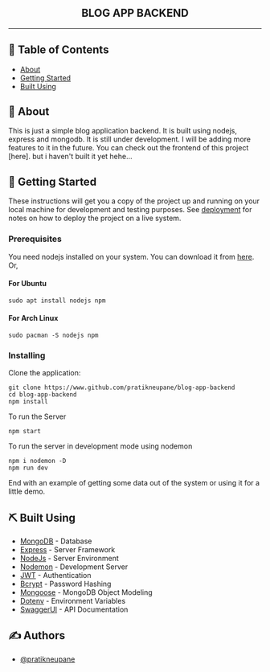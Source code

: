 <!-- <p align="center">
  <a href="" rel="noopener">
 <img width=200px height=200px src="https://i.imgur.com/6wj0hh6.jpg" alt="Project logo"></a>
</p> -->

<h2 align="center">BLOG APP BACKEND</h2>

<!-- <div align="center">

[![Status](https://img.shields.io/badge/status-active-success.svg)]()
[![GitHub Issues](https://img.shields.io/github/issues/kylelobo/The-Documentation-Compendium.svg)](https://github.com/kylelobo/The-Documentation-Compendium/issues)
[![GitHub Pull Requests](https://img.shields.io/github/issues-pr/kylelobo/The-Documentation-Compendium.svg)](https://github.com/kylelobo/The-Documentation-Compendium/pulls)
[![License](https://img.shields.io/badge/license-MIT-blue.svg)](/LICENSE)

</div> -->

---

<!-- <p align="center"> Few lines describing your project.
    <br> 
</p> -->

## 📝 Table of Contents

- [About](#about)
- [Getting Started](#getting_started)
- [Built Using](#built_using)

## 🧐 About <a name = "about"></a>

This is just a simple blog application backend. It is built using nodejs, express and mongodb. It is still under development. I will be adding more features to it in the future. You can check out the frontend of this project [here]. but i haven't built it yet hehe...

## 🏁 Getting Started <a name = "getting_started"></a>

These instructions will get you a copy of the project up and running on your local machine for development and testing purposes. See [deployment](#deployment) for notes on how to deploy the project on a live system.

### Prerequisites

You need nodejs installed on your system. You can download it from [here](https://nodejs.org/en/download/). Or,

#### For Ubuntu

```
sudo apt install nodejs npm
```

#### For Arch Linux
```
sudo pacman -S nodejs npm
```

### Installing

Clone the application:

```
git clone https://www.github.com/pratikneupane/blog-app-backend
cd blog-app-backend
npm install
```
To run the Server
```
npm start
```
To run the server in development mode using nodemon
```
npm i nodemon -D
npm run dev
```

<!-- 
And repeat

```
until finished
``` -->

End with an example of getting some data out of the system or using it for a little demo.

<!-- ## 🔧 Running the tests <a name = "tests"></a>

Explain how to run the automated tests for this system. -->

<!-- ### Break down into end to end tests

Explain what these tests test and why

```
Give an example
``` -->

<!-- ### And coding style tests

Explain what these tests test and why -->


<!-- ## 🎈 Usage <a name="usage"></a>

Note that this project is being built in nodejs v18.12.1. If you are using a different version, you may need to install the dependencies again.

## 🚀 Deployment <a name = "deployment"></a>

Add additional notes about how to deploy this on a live system. -->

## ⛏️ Built Using <a name = "built_using"></a>

- [MongoDB](https://www.mongodb.com/) - Database
- [Express](https://expressjs.com/) - Server Framework
- [NodeJs](https://nodejs.org/en/) - Server Environment
- [Nodemon](https://nodemon.io/) - Development Server
- [JWT](https://jwt.io/) - Authentication
- [Bcrypt](https://www.npmjs.com/package/bcrypt) - Password Hashing
- [Mongoose](https://mongoosejs.com/) - MongoDB Object Modeling
- [Dotenv](https://www.npmjs.com/package/dotenv) - Environment Variables
- [SwaggerUI](https://swagger.io/tools/swagger-ui/) - API Documentation

## ✍️ Authors <a name = "authors"></a>

- [@pratikneupane](https://github.com/pratikneupane)

<!-- See also the list of [contributors](https://github.com/kylelobo/The-Documentation-Compendium/contributors) who participated in this project. -->

<!-- ## 🎉 Acknowledgements <a name = "acknowledgement"></a>

- Hat tip to anyone whose code was used
- Inspiration
- References -->
